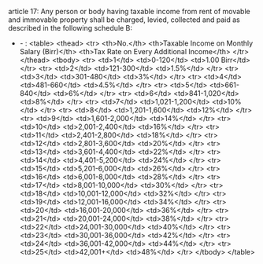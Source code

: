 article 17: 
Any person or body having taxable income from rent of movable and immovable property shall be charged, levied, collected and paid as described in the following schedule B: 
<ul>
			<li> - : &lt;table&gt;
&lt;thead&gt;
        &lt;tr&gt;
            &lt;th&gt;No.&lt;&#x2F;th&gt;
            &lt;th&gt;Taxable Income on Monthly Salary (Birr)&lt;&#x2F;th&gt;
            &lt;th&gt;Tax Rate on Every Additional Income&lt;&#x2F;th&gt;
        &lt;&#x2F;tr&gt;
&lt;&#x2F;thead&gt;
    &lt;tbody&gt;
        &lt;tr&gt;
            &lt;td&gt;1&lt;&#x2F;td&gt;
            &lt;td&gt;0-120&lt;&#x2F;td&gt;
            &lt;td&gt;1.00 Birr&lt;&#x2F;td&gt;
        &lt;&#x2F;tr&gt;
        &lt;tr&gt;
            &lt;td&gt;2&lt;&#x2F;td&gt;
            &lt;td&gt;121-300&lt;&#x2F;td&gt;
            &lt;td&gt;1.5%&lt;&#x2F;td&gt;
        &lt;&#x2F;tr&gt;
        &lt;tr&gt;
            &lt;td&gt;3&lt;&#x2F;td&gt;
            &lt;td&gt;301-480&lt;&#x2F;td&gt;
            &lt;td&gt;3%&lt;&#x2F;td&gt;
        &lt;&#x2F;tr&gt;
        &lt;tr&gt;
            &lt;td&gt;4&lt;&#x2F;td&gt;
            &lt;td&gt;481-660&lt;&#x2F;td&gt;
            &lt;td&gt;4.5%&lt;&#x2F;td&gt;
        &lt;&#x2F;tr&gt;
        &lt;tr&gt;
            &lt;td&gt;5&lt;&#x2F;td&gt;
            &lt;td&gt;661-840&lt;&#x2F;td&gt;
            &lt;td&gt;6%&lt;&#x2F;td&gt;
        &lt;&#x2F;tr&gt;
        &lt;tr&gt;
            &lt;td&gt;6&lt;&#x2F;td&gt;
            &lt;td&gt;841-1,020&lt;&#x2F;td&gt;
            &lt;td&gt;8%&lt;&#x2F;td&gt;
        &lt;&#x2F;tr&gt;
        &lt;tr&gt;
            &lt;td&gt;7&lt;&#x2F;td&gt;
            &lt;td&gt;1,021-1,200&lt;&#x2F;td&gt;
            &lt;td&gt;10%&lt;&#x2F;td&gt;
        &lt;&#x2F;tr&gt;
        &lt;tr&gt;
            &lt;td&gt;8&lt;&#x2F;td&gt;
            &lt;td&gt;1,201-1,600&lt;&#x2F;td&gt;
            &lt;td&gt;12%&lt;&#x2F;td&gt;
        &lt;&#x2F;tr&gt;
        &lt;tr&gt;
            &lt;td&gt;9&lt;&#x2F;td&gt;
            &lt;td&gt;1,601-2,000&lt;&#x2F;td&gt;
            &lt;td&gt;14%&lt;&#x2F;td&gt;
        &lt;&#x2F;tr&gt;
        &lt;tr&gt;
            &lt;td&gt;10&lt;&#x2F;td&gt;
            &lt;td&gt;2,001-2,400&lt;&#x2F;td&gt;
            &lt;td&gt;16%&lt;&#x2F;td&gt;
        &lt;&#x2F;tr&gt;
        &lt;tr&gt;
            &lt;td&gt;11&lt;&#x2F;td&gt;
            &lt;td&gt;2,401-2,800&lt;&#x2F;td&gt;
            &lt;td&gt;18%&lt;&#x2F;td&gt;
        &lt;&#x2F;tr&gt;
        &lt;tr&gt;
            &lt;td&gt;12&lt;&#x2F;td&gt;
            &lt;td&gt;2,801-3,600&lt;&#x2F;td&gt;
            &lt;td&gt;20%&lt;&#x2F;td&gt;
        &lt;&#x2F;tr&gt;
        &lt;tr&gt;
            &lt;td&gt;13&lt;&#x2F;td&gt;
            &lt;td&gt;3,601-4,400&lt;&#x2F;td&gt;
            &lt;td&gt;22%&lt;&#x2F;td&gt;
        &lt;&#x2F;tr&gt;
        &lt;tr&gt;
            &lt;td&gt;14&lt;&#x2F;td&gt;
            &lt;td&gt;4,401-5,200&lt;&#x2F;td&gt;
            &lt;td&gt;24%&lt;&#x2F;td&gt;
        &lt;&#x2F;tr&gt;
        &lt;tr&gt;
            &lt;td&gt;15&lt;&#x2F;td&gt;
            &lt;td&gt;5,201-6,000&lt;&#x2F;td&gt;
            &lt;td&gt;26%&lt;&#x2F;td&gt;
        &lt;&#x2F;tr&gt;
        &lt;tr&gt;
            &lt;td&gt;16&lt;&#x2F;td&gt;
            &lt;td&gt;6,001-8,000&lt;&#x2F;td&gt;
            &lt;td&gt;28%&lt;&#x2F;td&gt;
        &lt;&#x2F;tr&gt;
        &lt;tr&gt;
            &lt;td&gt;17&lt;&#x2F;td&gt;
            &lt;td&gt;8,001-10,000&lt;&#x2F;td&gt;
            &lt;td&gt;30%&lt;&#x2F;td&gt;
        &lt;&#x2F;tr&gt;
        &lt;tr&gt;
            &lt;td&gt;18&lt;&#x2F;td&gt;
            &lt;td&gt;10,001-12,000&lt;&#x2F;td&gt;
            &lt;td&gt;32%&lt;&#x2F;td&gt;
        &lt;&#x2F;tr&gt;
        &lt;tr&gt;
            &lt;td&gt;19&lt;&#x2F;td&gt;
            &lt;td&gt;12,001-16,000&lt;&#x2F;td&gt;
            &lt;td&gt;34%&lt;&#x2F;td&gt;
        &lt;&#x2F;tr&gt;
        &lt;tr&gt;
            &lt;td&gt;20&lt;&#x2F;td&gt;
            &lt;td&gt;16,001-20,000&lt;&#x2F;td&gt;
            &lt;td&gt;36%&lt;&#x2F;td&gt;
        &lt;&#x2F;tr&gt;
        &lt;tr&gt;
            &lt;td&gt;21&lt;&#x2F;td&gt;
            &lt;td&gt;20,001-24,000&lt;&#x2F;td&gt;
            &lt;td&gt;38%&lt;&#x2F;td&gt;
        &lt;&#x2F;tr&gt;
        &lt;tr&gt;
            &lt;td&gt;22&lt;&#x2F;td&gt;
            &lt;td&gt;24,001-30,000&lt;&#x2F;td&gt;
            &lt;td&gt;40%&lt;&#x2F;td&gt;
        &lt;&#x2F;tr&gt;
        &lt;tr&gt;
            &lt;td&gt;23&lt;&#x2F;td&gt;
            &lt;td&gt;30,001-36,000&lt;&#x2F;td&gt;
            &lt;td&gt;42%&lt;&#x2F;td&gt;
        &lt;&#x2F;tr&gt;
        &lt;tr&gt;
            &lt;td&gt;24&lt;&#x2F;td&gt;
            &lt;td&gt;36,001-42,000&lt;&#x2F;td&gt;
            &lt;td&gt;44%&lt;&#x2F;td&gt;
        &lt;&#x2F;tr&gt;
        &lt;tr&gt;
            &lt;td&gt;25&lt;&#x2F;td&gt;
            &lt;td&gt;42,001+&lt;&#x2F;td&gt;
            &lt;td&gt;48%&lt;&#x2F;td&gt;
        &lt;&#x2F;tr&gt;
    &lt;&#x2F;tbody&gt;
&lt;&#x2F;table&gt;<ul>
			</ul></li></ul>